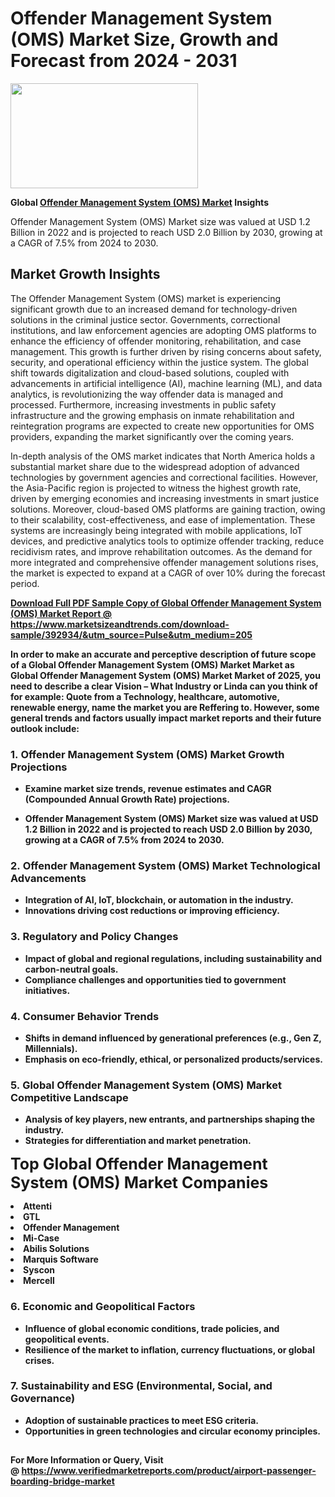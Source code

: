<H1>Offender Management System (OMS) Market Size, Growth and Forecast from 2024 - 2031</H1><img class="aligncenter size-medium wp-image-584254" src="https://thirdeyenews.in/wp-content/uploads/2024/09/Global-Market-Research-300x168.jpeg" alt="" width="300" height="168" /><p><strong>Global&nbsp;<a href="https://www.marketsizeandtrends.com/download-sample/392934/&amp;utm_source=Pulse&amp;utm_medium=205">Offender Management System (OMS) Market</a> Insights</strong></p><p>Offender Management System (OMS) Market size was valued at USD 1.2 Billion in 2022 and is projected to reach USD 2.0 Billion by 2030, growing at a CAGR of 7.5% from 2024 to 2030.</p><p><h2>Market Growth Insights</h2> <p>The Offender Management System (OMS) market is experiencing significant growth due to an increased demand for technology-driven solutions in the criminal justice sector. Governments, correctional institutions, and law enforcement agencies are adopting OMS platforms to enhance the efficiency of offender monitoring, rehabilitation, and case management. This growth is further driven by rising concerns about safety, security, and operational efficiency within the justice system. The global shift towards digitalization and cloud-based solutions, coupled with advancements in artificial intelligence (AI), machine learning (ML), and data analytics, is revolutionizing the way offender data is managed and processed. Furthermore, increasing investments in public safety infrastructure and the growing emphasis on inmate rehabilitation and reintegration programs are expected to create new opportunities for OMS providers, expanding the market significantly over the coming years.</p> <p><strong><a href="#"></a></strong></p> <p>In-depth analysis of the OMS market indicates that North America holds a substantial market share due to the widespread adoption of advanced technologies by government agencies and correctional facilities. However, the Asia-Pacific region is projected to witness the highest growth rate, driven by emerging economies and increasing investments in smart justice solutions. Moreover, cloud-based OMS platforms are gaining traction, owing to their scalability, cost-effectiveness, and ease of implementation. These systems are increasingly being integrated with mobile applications, IoT devices, and predictive analytics tools to optimize offender tracking, reduce recidivism rates, and improve rehabilitation outcomes. As the demand for more integrated and comprehensive offender management solutions rises, the market is expected to expand at a CAGR of over 10% during the forecast period.</p> <p><strong><a href="#"></p><p><span class=""><strong>Download Full PDF Sample Copy of Global Offender Management System (OMS) Market Report</strong> @ <a href="https://www.marketsizeandtrends.com/download-sample/392934/&amp;utm_source=Pulse&amp;utm_medium=205" target="_blank">https://www.marketsizeandtrends.com/download-sample/392934/&amp;utm_source=Pulse&amp;utm_medium=205</a></span></p><p>In order to make an accurate and perceptive description of future scope of a Global&nbsp;Offender Management System (OMS) Market Market as Global&nbsp;Offender Management System (OMS) Market Market of 2025, you need to describe a clear Vision &ndash; What Industry or Linda can you think of for example: Quote from a Technology, healthcare, automotive, renewable energy, name the market you are Reffering to. However, some general trends and factors usually impact market reports and their future outlook include:</p><h3>1.&nbsp;<strong>Offender Management System (OMS) Market Growth Projections</strong></h3><ul><li>Examine market size trends, revenue estimates and CAGR (Compounded Annual Growth Rate) projections.</li><li><p>Offender Management System (OMS) Market size was valued at USD 1.2 Billion in 2022 and is projected to reach USD 2.0 Billion by 2030, growing at a CAGR of 7.5% from 2024 to 2030.</p></li></ul><h3>2.&nbsp;<strong>Offender Management System (OMS) Market Technological Advancements</strong></h3><ul><li>Integration of AI, IoT, blockchain, or automation in the industry.</li><li>Innovations driving cost reductions or improving efficiency.</li></ul><h3>3.&nbsp;<strong>Regulatory and Policy Changes</strong></h3><ul><li>Impact of global and regional regulations, including sustainability and carbon-neutral goals.</li><li>Compliance challenges and opportunities tied to government initiatives.</li></ul><h3>4.&nbsp;<strong>Consumer Behavior Trends</strong></h3><ul><li>Shifts in demand influenced by generational preferences (e.g., Gen Z, Millennials).</li><li>Emphasis on eco-friendly, ethical, or personalized products/services.</li></ul><h3>5.&nbsp;<strong>Global Offender Management System (OMS) Market Competitive Landscape</strong></h3><ul><li>Analysis of key players, new entrants, and partnerships shaping the industry.</li><li>Strategies for differentiation and market penetration.</li></ul><p data-pm-slice="1 1 []"><span style="color: inherit; font-family: inherit; font-size: 25px;">Top Global Offender Management System (OMS) Market Companies</span></p><div class="" data-test-id=""><p><li>Attenti</li><li> GTL</li><li> Offender Management</li><li> Mi-Case</li><li> Abilis Solutions</li><li> Marquis Software</li><li> Syscon</li><li> Mercell</li></p></div><h3>6.&nbsp;<strong>Economic and Geopolitical Factors</strong></h3><ul><li>Influence of global economic conditions, trade policies, and geopolitical events.</li><li>Resilience of the market to inflation, currency fluctuations, or global crises.</li></ul><h3>7.&nbsp;<strong>Sustainability and ESG (Environmental, Social, and Governance)</strong></h3><ul><li>Adoption of sustainable practices to meet ESG criteria.</li><li>Opportunities in green technologies and circular economy principles.</li></ul><h2><strong style="font-size: 14px;">For More Information or Query, Visit @&nbsp;</strong><a style="background-color: #ffffff; font-size: 14px;" href="https://www.marketsizeandtrends.com/report/offender-management-system-oms-market/" target="_blank">https://www.verifiedmarketreports.com/product/airport-passenger-boarding-bridge-market</a></h2>
